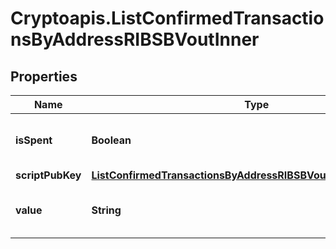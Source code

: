 # Cryptoapis.ListConfirmedTransactionsByAddressRIBSBVoutInner

## Properties

Name | Type | Description | Notes
------------ | ------------- | ------------- | -------------
**isSpent** | **Boolean** | Defines whether the output is spent or not. | 
**scriptPubKey** | [**ListConfirmedTransactionsByAddressRIBSBVoutInnerScriptPubKey**](ListConfirmedTransactionsByAddressRIBSBVoutInnerScriptPubKey.md) |  | 
**value** | **String** | Represents the sent/received amount. | 


